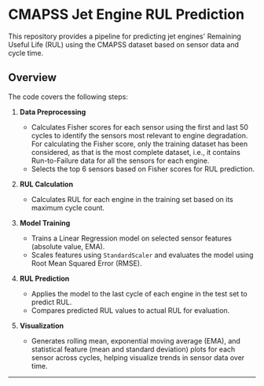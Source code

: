 # CMAPSS Jet Engine RUL Prediction

This repository provides a pipeline for predicting jet engines' Remaining Useful Life (RUL) using the CMAPSS dataset based on sensor data and cycle time.

## Overview

The code covers the following steps:

1. **Data Preprocessing**
   - Calculates Fisher scores for each sensor using the first and last 50 cycles to identify the sensors most relevant to engine degradation. For calculating the Fisher score, only the training dataset has been considered, as that is the most complete dataset, i.e., it contains Run-to-Failure data for all the sensors for each engine.
   - Selects the top 6 sensors based on Fisher scores for RUL prediction.

2. **RUL Calculation**
   - Calculates RUL for each engine in the training set based on its maximum cycle count.

3. **Model Training**
   - Trains a Linear Regression model on selected sensor features (absolute value, EMA).
   - Scales features using `StandardScaler` and evaluates the model using Root Mean Squared Error (RMSE).

4. **RUL Prediction**
   - Applies the model to the last cycle of each engine in the test set to predict RUL.
   - Compares predicted RUL values to actual RUL for evaluation.

5. **Visualization**
   - Generates rolling mean, exponential moving average (EMA), and statistical feature (mean and standard deviation) plots for each sensor across cycles, helping visualize trends in sensor data over time.

---

